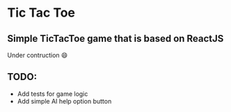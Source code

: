 # Tic Tac Toe

## Simple TicTacToe game that is based on ReactJS

Under contruction :smile:

## TODO:
* Add tests for game logic
* Add simple AI help option button

